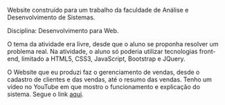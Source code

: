 Website construído para um trabalho da faculdade de Análise e Desenvolvimento de Sistemas. 

Disciplina: Desenvolvimento para Web.

O tema da atividade era livre, desde que o aluno se proponha resolver um problema real.
Na atividade, o aluno só poderia utilizar tecnologias front-end, limitado a HTML5, CSS3, JavaScript, Bootstrap e JQuery.

O Website que eu produzi faz o gerenciamento de vendas, desde o cadastro de clientes e das vendas, até o resumo das vendas.
Tenho um vídeo no YouTube em que mostro o funcionamento e explicação do sistema. Segue o link [aqui](https://youtu.be/_PaX1IuBPe8?si=af3l7byc0HibxfEz).
